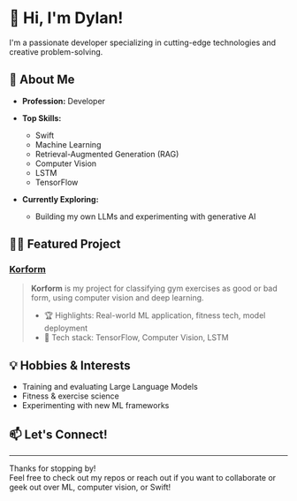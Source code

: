 # 👋 Hi, I'm Dylan!

I'm a passionate developer specializing in cutting-edge technologies and creative problem-solving.

## 🚀 About Me

- **Profession:** Developer
- **Top Skills:**  
  - Swift  
  - Machine Learning  
  - Retrieval-Augmented Generation (RAG)  
  - Computer Vision  
  - LSTM  
  - TensorFlow

- **Currently Exploring:**  
  - Building my own LLMs and experimenting with generative AI

## 🏋️‍♂️ Featured Project

### [Korform](https://github.com/ndylanl/korform)
> **Korform** is my project for classifying gym exercises as good or bad form, using computer vision and deep learning.  
> - 🏆 Highlights: Real-world ML application, fitness tech, model deployment  
> - 🤖 Tech stack: TensorFlow, Computer Vision, LSTM

## 💡 Hobbies & Interests

- Training and evaluating Large Language Models
- Fitness & exercise science
- Experimenting with new ML frameworks

## 📫 Let's Connect!

<!-- Add your social links here, e.g. LinkedIn, Twitter, website -->

---

Thanks for stopping by!  
Feel free to check out my repos or reach out if you want to collaborate or geek out over ML, computer vision, or Swift!
